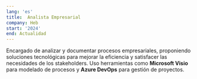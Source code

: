 ```yaml
---
lang: 'es'
title:  Analista Empresarial
company: Heb
start: '2024'
end: Actualidad
---
```


Encargado de analizar y documentar procesos empresariales, proponiendo soluciones tecnológicas para mejorar la eficiencia y satisfacer las necesidades de los stakeholders. Uso herramientas como **Microsoft Visio** para modelado de procesos y **Azure DevOps** para gestión de proyectos.
